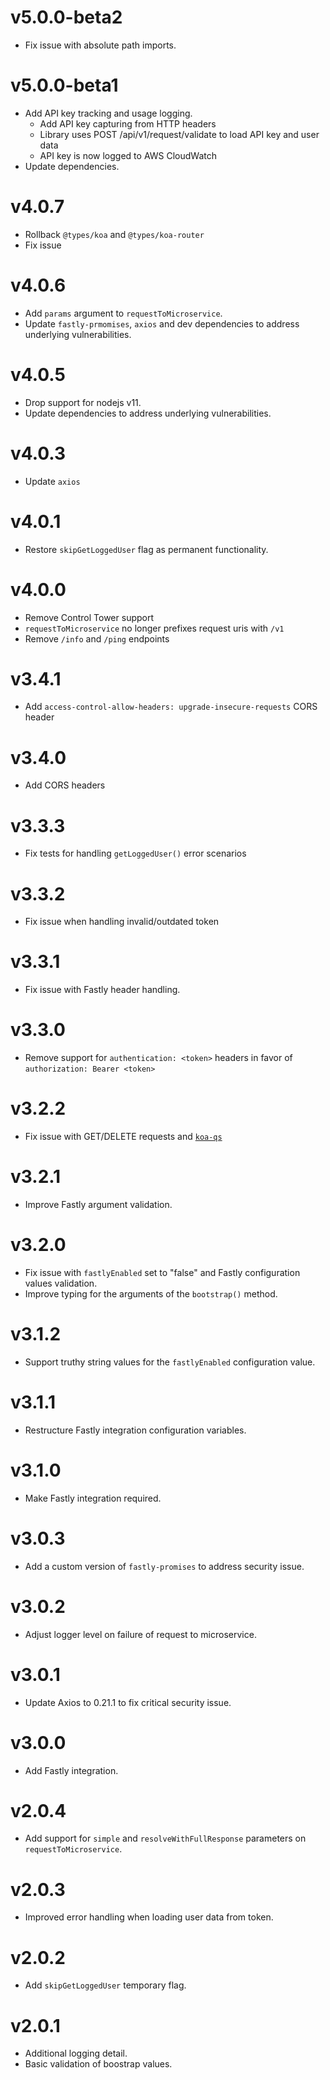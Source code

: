# v5.0.0-beta2

- Fix issue with absolute path imports.

# v5.0.0-beta1

- Add API key tracking and usage logging.
  - Add API key capturing from HTTP headers
  - Library uses POST /api/v1/request/validate to load API key and user data
  - API key is now logged to AWS CloudWatch
- Update dependencies.

# v4.0.7

- Rollback `@types/koa` and `@types/koa-router`
- Fix issue 

# v4.0.6

- Add `params` argument to `requestToMicroservice`.
- Update `fastly-prmomises`, `axios` and dev dependencies to address underlying vulnerabilities.

# v4.0.5

- Drop support for nodejs v11.
- Update dependencies to address underlying vulnerabilities.

# v4.0.3

- Update `axios`

# v4.0.1

- Restore `skipGetLoggedUser` flag as permanent functionality.

# v4.0.0

- Remove Control Tower support
- `requestToMicroservice` no longer prefixes request uris with `/v1`
- Remove `/info` and `/ping` endpoints

# v3.4.1

- Add `access-control-allow-headers: upgrade-insecure-requests` CORS header

# v3.4.0

- Add CORS headers

# v3.3.3

- Fix tests for handling `getLoggedUser()` error scenarios

# v3.3.2

- Fix issue when handling invalid/outdated token

# v3.3.1

- Fix issue with Fastly header handling.

# v3.3.0

- Remove support for `authentication: <token>` headers in favor of `authorization: Bearer <token>`

# v3.2.2

- Fix issue with GET/DELETE requests and [`koa-qs`](https://www.npmjs.com/package/koa-qs)

# v3.2.1

- Improve Fastly argument validation.

# v3.2.0

- Fix issue with `fastlyEnabled` set to "false" and Fastly configuration values validation.
- Improve typing for the arguments of the `bootstrap()` method.

# v3.1.2

- Support truthy string values for the `fastlyEnabled` configuration value.

# v3.1.1

- Restructure Fastly integration configuration variables.

# v3.1.0

- Make Fastly integration required.

# v3.0.3

- Add a custom version of `fastly-promises` to address security issue.

# v3.0.2

- Adjust logger level on failure of request to microservice.

# v3.0.1

- Update Axios to 0.21.1 to fix critical security issue.

# v3.0.0

- Add Fastly integration.

# v2.0.4

- Add support for `simple` and `resolveWithFullResponse` parameters on `requestToMicroservice`.

# v2.0.3

- Improved error handling when loading user data from token.

# v2.0.2

- Add `skipGetLoggedUser` temporary flag.

# v2.0.1

- Additional logging detail.
- Basic validation of boostrap values.
